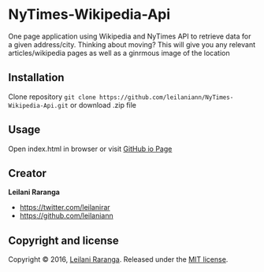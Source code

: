 # NyTimes-Wikipedia-Api
One page application using Wikipedia and NyTimes API to retrieve data for a given address/city. Thinking about moving? 
This will give you any relevant articles/wikipedia pages as well as a ginrmous image of the location

## Installation
Clone repository `git clone https://github.com/leilaniann/NyTimes-Wikipedia-Api.git`
or download .zip file
## Usage
Open index.html in browser or visit [GitHub io Page](https://leilaniann.github.io/NyTimes-Wikipedia-Api/)
## Creator

**Leilani Raranga**

* <https://twitter.com/leilanirar>
* <https://github.com/leilaniann>


## Copyright and license

Copyright © 2016, [Leilani Raranga](http://github.com/leilaniann). Released under the [MIT license](https://github.com/helpers/helper-copyright/blob/master/LICENSE).
